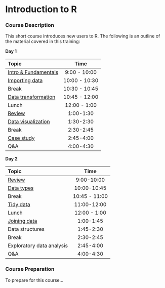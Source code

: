 
# Introduction to R

### Course Description

This short course introduces new users to R. The following is an outline
of the material covered in this training:

**Day
1**

| Topic                                                                          |     Time      |
| :----------------------------------------------------------------------------- | :-----------: |
| [Intro & Fundamentals](https://uc-r.github.io/Intro-R/day-1a-intro.html)       | 9:00 - 10:00  |
| [Importing data](https://uc-r.github.io/Intro-R/day-1b-import.html)            | 10:00 - 10:30 |
| Break                                                                          | 10:30 - 10:45 |
| [Data transformation](https://uc-r.github.io/Intro-R/day-1c-transform.html)    | 10:45 - 12:00 |
| Lunch                                                                          | 12:00 - 1:00  |
| [Review](https://uc-r.github.io/Intro-R/day-1d-review.html)                    |   1:00-1:30   |
| [Data visualization](https://uc-r.github.io/Intro-R/day-1e-visualization.html) |   1:30-2:30   |
| Break                                                                          |   2:30-2:45   |
| [Case study](https://uc-r.github.io/Intro-R/day-1f-case-study.html)            |   2:45-4:00   |
| Q\&A                                                                           |   4:00-4:30   |

**Day
2**

| Topic                                                               |     Time      |
| :------------------------------------------------------------------ | :-----------: |
| [Review](https://uc-r.github.io/Intro-R/day-2a-intro.html)          |  9:00-10:00   |
| [Data types](https://uc-r.github.io/Intro-R/day-2b-data-types.html) |  10:00-10:45  |
| Break                                                               | 10:45 - 11:00 |
| [Tidy data](https://uc-r.github.io/Intro-R/day-2c-tidy.html)        |  11:00-12:00  |
| Lunch                                                               | 12:00 - 1:00  |
| [Joining data](https://uc-r.github.io/Intro-R/day-2d-joins.html)    |   1:00-1:45   |
| Data structures                                                     |   1:45-2:30   |
| Break                                                               |   2:30-2:45   |
| Exploratory data analysis                                           |   2:45-4:00   |
| Q\&A                                                                |   4:00-4:30   |

### Course Preparation

To prepare for this course…
